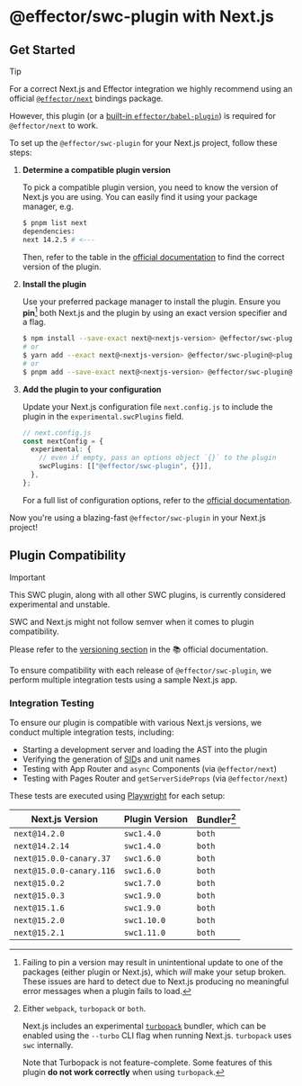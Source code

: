 # @effector/swc-plugin with Next.js

## Get Started

> [!TIP]
> For a correct Next.js and Effector integration we highly recommend using an official [`@effector/next`](https://github.com/effector/next/#readme) bindings package.
>
> However, this plugin (or a [built-in `effector/babel-plugin`](https://effector.dev/api/effector/babel-plugin/)) is required for `@effector/next` to work.

To set up the `@effector/swc-plugin` for your Next.js project, follow these steps:

1. **Determine a compatible plugin version**

   To pick a compatible plugin version, you need to know the version of Next.js you are using. You can easily find it using your package manager, e.g.

   ```bash
   $ pnpm list next
   dependencies:
   next 14.2.5 # <---
   ```

   Then, refer to the table in the [official documentation](https://effector.dev/api/effector/swc-plugin/#installation-versioning) to find the correct version of the plugin.

1. **Install the plugin**

   Use your preferred package manager to install the plugin. Ensure you **pin**[^1] both Next.js and the plugin by using an exact version specifier and a flag.

   ```bash
   $ npm install --save-exact next@<nextjs-version> @effector/swc-plugin@<plugin-version>
   # or
   $ yarn add --exact next@<nextjs-version> @effector/swc-plugin@<plugin-version>
   # or
   $ pnpm add --save-exact next@<nextjs-version> @effector/swc-plugin@<plugin-version>
   ```

1. **Add the plugin to your configuration**

   Update your Next.js configuration file `next.config.js` to include the plugin in the `experimental.swcPlugins` field.

   ```ts
   // next.config.js
   const nextConfig = {
     experimental: {
       // even if empty, pass an options object `{}` to the plugin
       swcPlugins: [["@effector/swc-plugin", {}]],
     },
   };
   ```

   For a full list of configuration options, refer to the [official documentation](https://effector.dev/api/effector/swc-plugin/).

Now you're using a blazing-fast `@effector/swc-plugin` in your Next.js project!

## Plugin Compatibility

> [!IMPORTANT]
> This SWC plugin, along with all other SWC plugins, is currently considered experimental and unstable.
>
> SWC and Next.js might not follow semver when it comes to plugin compatibility.

Please refer to the [versioning section](https://effector.dev/api/effector/swc-plugin/#installation-versioning) in the 📚 official documentation.

To ensure compatibility with each release of `@effector/swc-plugin`, we perform multiple integration tests using a sample Next.js app.

### Integration Testing

To ensure our plugin is compatible with various Next.js versions, we conduct multiple integration tests, including:

- Starting a development server and loading the AST into the plugin
- Verifying the generation of [SID](https://effector.dev/explanation/sids/)s and unit names
- Testing with App Router and `async` Components (via `@effector/next`)
- Testing with Pages Router and `getServerSideProps` (via `@effector/next`)

These tests are executed using [Playwright](https://github.com/Microsoft/playwright) for each setup:

| Next.js Version          | Plugin Version | Bundler[^2] |
| ------------------------ | -------------- | ----------- |
| `next@14.2.0`            | `swc1.4.0`     | `both`      |
| `next@14.2.14`           | `swc1.4.0`     | `both`      |
| `next@15.0.0-canary.37`  | `swc1.6.0`     | `both`      |
| `next@15.0.0-canary.116` | `swc1.6.0`     | `both`      |
| `next@15.0.2`            | `swc1.7.0`     | `both`      |
| `next@15.0.3`            | `swc1.9.0`     | `both`      |
| `next@15.1.6`            | `swc1.9.0`     | `both`      |
| `next@15.2.0`            | `swc1.10.0`    | `both`      |
| `next@15.2.1`            | `swc1.11.0`    | `both`      |

[^1]:
    Failing to pin a version may result in unintentional update to one of the packages (either plugin or Next.js), which _will_ make your setup broken.
    These issues are hard to detect due to Next.js producing no meaningful error messages when a plugin fails to load.

[^2]: Either `webpack`, `turbopack` or `both`.

    Next.js includes an experimental [`turbopack`](https://nextjs.org/docs/architecture/turbopack) bundler, which can be enabled using the `--turbo` CLI flag when running Next.js. `turbopack` uses `swc` internally.

    Note that Turbopack is not feature-complete. Some features of this plugin **do not work correctly** when using `turbopack`.
